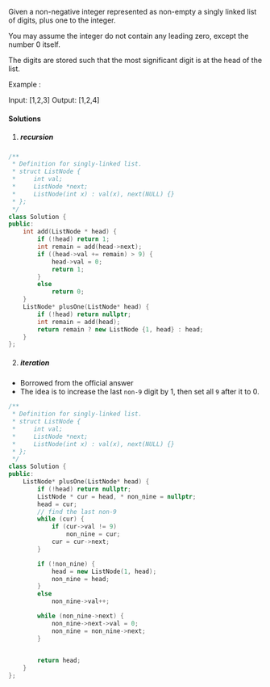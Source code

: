 Given a non-negative integer represented as non-empty a singly linked list of digits, plus one to the integer.

You may assume the integer do not contain any leading zero, except the number 0 itself.

The digits are stored such that the most significant digit is at the head of the list.

Example :

Input: [1,2,3]
Output: [1,2,4]


#### Solutions

1. ##### recursion

```c++
/**
 * Definition for singly-linked list.
 * struct ListNode {
 *     int val;
 *     ListNode *next;
 *     ListNode(int x) : val(x), next(NULL) {}
 * };
 */
class Solution {
public:
    int add(ListNode * head) {
        if (!head) return 1;
        int remain = add(head->next);
        if ((head->val += remain) > 9) {
            head->val = 0;
            return 1;
        }
        else
            return 0;
    }
    ListNode* plusOne(ListNode* head) {
        if (!head) return nullptr;
        int remain = add(head);
        return remain ? new ListNode {1, head} : head;
    }
};
```


2. ##### iteration

- Borrowed from the official answer
- The idea is to increase the last `non-9` digit by 1, then set all `9` after it to 0.

```c++
/**
 * Definition for singly-linked list.
 * struct ListNode {
 *     int val;
 *     ListNode *next;
 *     ListNode(int x) : val(x), next(NULL) {}
 * };
 */
class Solution {
public:
    ListNode* plusOne(ListNode* head) {
        if (!head) return nullptr;
        ListNode * cur = head, * non_nine = nullptr;
        head = cur;
        // find the last non-9
        while (cur) {
            if (cur->val != 9)
                non_nine = cur;
            cur = cur->next;
        }

        if (!non_nine) {
            head = new ListNode(1, head);
            non_nine = head;
        }
        else
            non_nine->val++;

        while (non_nine->next) {
            non_nine->next->val = 0;
            non_nine = non_nine->next;
        }
        

        return head;
    }
};
```